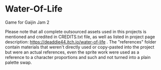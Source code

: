 # Water-Of-Life
Game for Gaijin Jam 2

Please note that all complete outsourced assets used in this projects is mentioned and credited in CREDITS.txt file, as well as listed in project page description: https://deaddie44.itch.io/water-of-life . The "references" folder contain materials that weren't directly used or copy-pasted into the project but were an actual references, even the sprite work were used as a reference to a character proportions and such and not turned into a plain palette swap.
